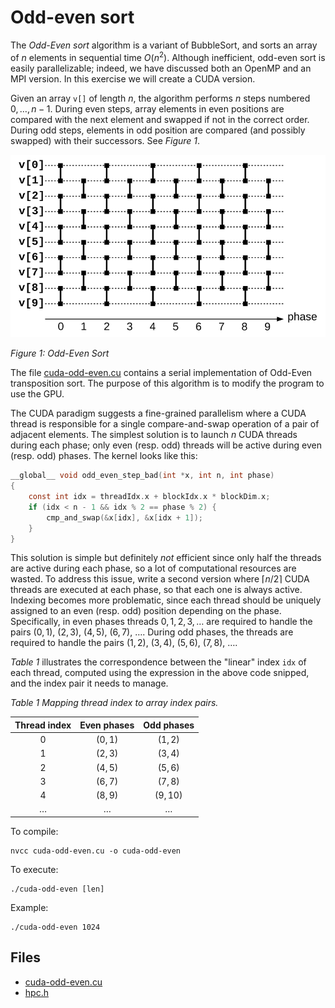 # Odd-even sort

The _Odd-Even sort_ algorithm is a variant of BubbleSort, and sorts an array of $n$ elements in sequential time $O(n^2)$.
Although inefficient, odd-even sort is easily parallelizable; indeed, we have discussed both an OpenMP and an MPI version.
In this exercise we will create a CUDA version.

Given an array `v[]` of length $n$, the algorithm performs $n$ steps numbered $0, \ldots, n - 1$.
During even steps, array elements in even positions are compared with the next element and swapped if not in the correct order.
During odd steps, elements in odd position are compared (and possibly swapped) with their successors.
See *Figure 1*.

![Figure 1: Odd-Even Sort](img/cuda-odd-even.svg)

*Figure 1: Odd-Even Sort*

The file [cuda-odd-even.cu](base/cuda-odd-even.cu) contains a serial implementation of Odd-Even transposition sort.
The purpose of this algorithm is to modify the program to use the GPU.

The CUDA paradigm suggests a fine-grained parallelism where a CUDA thread is responsible for a single compare-and-swap operation
of a pair of adjacent elements.
The simplest solution is to launch $n$ CUDA threads during each phase; only even (resp. odd) threads will be active during even
(resp. odd) phases.
The kernel looks like this:

```C
__global__ void odd_even_step_bad(int *x, int n, int phase)
{
	const int idx = threadIdx.x + blockIdx.x * blockDim.x;
	if (idx < n - 1 && idx % 2 == phase % 2) {
		cmp_and_swap(&x[idx], &x[idx + 1]);
	}
}
```

This solution is simple but definitely _not_ efficient since only half the threads are active during each phase, so a lot of
computational resources are wasted.
To address this issue, write a second version where $\lceil n / 2 \rceil$ CUDA threads are executed at each phase, so that each
one is always active.
Indexing becomes more problematic, since each thread should be uniquely assigned to an even (resp. odd) position depending on the
phase.
Specifically, in even phases threads $0, 1, 2, 3, \ldots$ are required to handle the pairs $(0, 1)$, $(2, 3)$, $(4, 5)$, $(6, 7)$,
$\ldots$.
During odd phases, the threads are required to handle the pairs $(1, 2)$, $(3, 4)$, $(5, 6)$, $(7, 8)$, $\ldots$.

*Table 1* illustrates the correspondence between the "linear" index `idx` of each thread, computed using the expression in the
above code snipped, and the index pair it needs to manage.

*Table 1 Mapping thread index to array index pairs.*

| Thread index      | Even phases  | Odd phases     |
| :---------------: | :----------: | :------------: |
| $0$               | $(0,1)$      | $(1,2)$        |
| $1$               | $(2,3)$      | $(3,4)$        |
| $2$               | $(4,5)$      | $(5,6)$        |
| $3$               | $(6,7)$      | $(7,8)$        |
| $4$               | $(8,9)$      | $(9,10)$       | 
| $\ldots$          | $\ldots$     | $\ldots$       |

To compile:

```shell
nvcc cuda-odd-even.cu -o cuda-odd-even
```

To execute:

```shell
./cuda-odd-even [len]
```

Example:

```shell
./cuda-odd-even 1024
```

## Files

- [cuda-odd-even.cu](base/cuda-odd-even.cu)
- [hpc.h](../../include/hpc.h)
